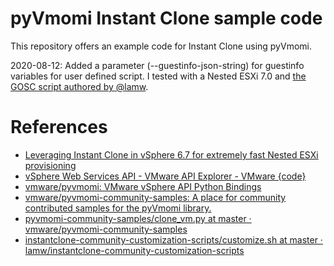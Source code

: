 # pyVmomi Instant Clone sample code

This repository offers an example code for Instant Clone using pyVmomi.

2020-08-12:
Added a parameter (--guestinfo-json-string) for guestinfo variables for user defined script. I tested with a Nested ESXi 7.0 and [the GOSC script authored by @lamw](https://github.com/lamw/instantclone-community-customization-scripts/blob/master/esxi65-67/customize.sh).

# References

- [Leveraging Instant Clone in vSphere 6.7 for extremely fast Nested ESXi provisioning](https://www.virtuallyghetto.com/2018/05/leveraging-instant-clone-in-vsphere-6-7-for-extremely-fast-nested-esxi-provisioning.html)
- [vSphere Web Services API - VMware API Explorer - VMware {code}](https://code.vmware.com/apis/968/vsphere)
- [vmware/pyvmomi: VMware vSphere API Python Bindings](https://github.com/vmware/pyvmomi)
- [vmware/pyvmomi-community-samples: A place for community contributed samples for the pyVmomi library.](https://github.com/vmware/pyvmomi-community-samples)
- [pyvmomi-community-samples/clone_vm.py at master · vmware/pyvmomi-community-samples](https://github.com/vmware/pyvmomi-community-samples/blob/master/samples/clone_vm.py)
- [instantclone-community-customization-scripts/customize.sh at master · lamw/instantclone-community-customization-scripts](https://github.com/lamw/instantclone-community-customization-scripts/blob/master/esxi65-67/customize.sh)